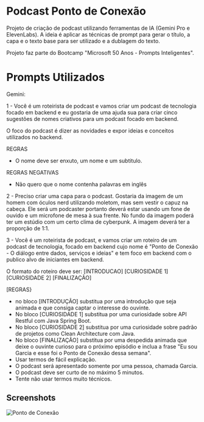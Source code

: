 # Podcast Ponto de Conexão
Projeto de criação de podcast utilizando ferramentas de IA (Gemini Pro e ElevenLabs). A ideia é aplicar as técnicas de prompt para gerar o título, a capa e o texto base para ser utilizado e a dublagem do texto. 

Projeto faz parte do Bootcamp "Microsoft 50 Anos - Prompts Inteligentes".

# Prompts Utilizados
Gemini:

1 - Você é um roteirista de podcast e vamos criar um podcast de tecnologia focado em backend e eu gostaria de uma ajuda sua para criar cinco sugestões de nomes criativos para um podcast focado em backend.

O foco do podcast é dizer as novidades e expor ideias e conceitos utilizados no backend.

REGRAS
- O nome deve ser enxuto, um nome e um subtitulo.

REGRAS NEGATIVAS
- Não quero que o nome contenha palavras em inglês


2 - Preciso criar uma capa para o podcast. Gostaria da imagem de um homem com óculos nerd utilizando moletom, mas sem vestir o capuz na cabeça. Ele será um podcaster portanto deverá estar usando um fone de ouvido e um microfone de mesa à sua frente. No fundo da imagem poderá ter um estúdio com um certo clima de cyberpunk. A imagem deverá ter a proporção de 1:1.


3 - Você é um roteirista de podcast, e vamos criar um roteiro de um podcast de tecnologia, focado em backend cujo nome é "Ponto de Conexão - O diálogo entre dados, serviços e ideias" e tem foco em backend com o publico alvo de iniciantes em backend.

O formato do roteiro deve ser:
[INTRODUCAO]
[CURIOSIDADE 1]
[CURIOSIDADE 2]
[FINALIZAÇÃO]

[REGRAS}
- no bloco [INTRODUÇÃO] substitua por uma introdução que seja animada e que consiga captar o interesse do ouvinte.
- No bloco [CURIOSIDADE 1] substitua por uma curiosidade sobre API Restful com Java Spring Boot.
- No bloco [CURIOSIDADE 2] substitua por uma curiosidade sobre padrão de projetos como Clean Architecture com Java.
- No bloco [FINALIZAÇÃO] substitua por uma despedida animada que deixe o ouvinte curioso para o próximo episódio e inclua a frase "Eu sou Garcia e esse foi o Ponto de Conexão dessa semana".
- Usar termos de fácil explicação.
- O podcast será apresentado somente por uma pessoa, chamada Garcia.
- O podcast deve ser curto de no máximo 5 minutos.
- Tente não usar termos muito técnicos.



## Screenshots

![Ponto de Conexão](./assets/capa-podcast.png)

